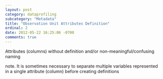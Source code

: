 ```yaml
---
layout: post
category: dataprofiling
subcategory: "Metadata"
title: "Observation Unit Attributes Definition"
ordinal: 2
date: 2012-05-22 16:25:06 -0700
comments: true
---
```

Attributes (columns) without definition and/or non-meaningful/confusing naming

note. It is sometimes necessary to separate multiple variables represented in a single attribute (column) before creating definitions
